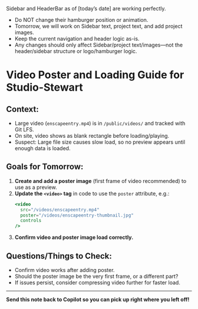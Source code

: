 Sidebar and HeaderBar as of [today’s date] are working perfectly.
- Do NOT change their hamburger position or animation.
- Tomorrow, we will work on Sidebar text, project text, and add project images.
- Keep the current navigation and header logic as-is.
- Any changes should only affect Sidebar/project text/images—not the header/sidebar structure or logo/hamburger logic.
# Video Poster and Loading Guide for Studio-Stewart

## Context:
- Large video (`enscapeentry.mp4`) is in `/public/videos/` and tracked with Git LFS.
- On site, video shows as blank rectangle before loading/playing.
- Suspect: Large file size causes slow load, so no preview appears until enough data is loaded.

## Goals for Tomorrow:
1. **Create and add a poster image** (first frame of video recommended) to use as a preview.
2. **Update the `<video>` tag** in code to use the `poster` attribute, e.g.:
   ```jsx
   <video
     src="/videos/enscapeentry.mp4"
     poster="/videos/enscapeentry-thumbnail.jpg"
     controls
   />
   ```
3. **Confirm video and poster image load correctly.**

## Questions/Things to Check:
- Confirm video works after adding poster.
- Should the poster image be the very first frame, or a different part?
- If issues persist, consider compressing video further for faster load.

---

**Send this note back to Copilot so you can pick up right where you left off!**
